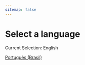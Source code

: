```yaml
---
sitemap: false
---
```

# Select a language

Current Selection: English

[Português (Brasil)](/../pt-br/)
